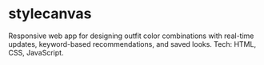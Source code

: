 # stylecanvas
Responsive web app for designing outfit color
combinations with real-time updates, keyword-based recommendations, and saved looks. Tech: HTML, CSS, JavaScript.

